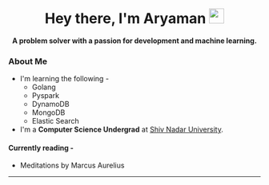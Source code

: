 
<h1 align="center">Hey there, I'm Aryaman <img src="https://media3.giphy.com/media/w1OBpBd7kJqHrJnJ13/giphy.gif?cid=790b76110fb7f75423aa74eab5129ab4b942847290db57e4&rid=giphy.gif&ct=s" width="30px" height="30px" >
</h1>

<p align="center">
<!-- <b>.... .- .-. -..    .-- --- .-. -.-    -... . .- - ...    .-. .- .--    - .- .-.. . -. - </b> -->
<b>A problem solver with a passion for development and machine learning.</b>
  
</p>

### About Me
<!-- <img src="https://media0.giphy.com/media/UoLt6Tm8wlSnWGfSFs/giphy.gif?cid=790b7611fc928ea7f4e0e5a81c9d08f659840fa1221dc58e&rid=giphy.gif&ct=s" width="50px" height="50px"> -->

- I'm learning the following - 
  - Golang
  - Pyspark
  - DynamoDB
  - MongoDB
  - Elastic Search
- I'm a **Computer Science Undergrad** at [Shiv Nadar University](https://snu.edu.in/).

<!-- #### Currently Working on -  -->

#### Currently reading -

- Meditations by Marcus Aurelius
---

